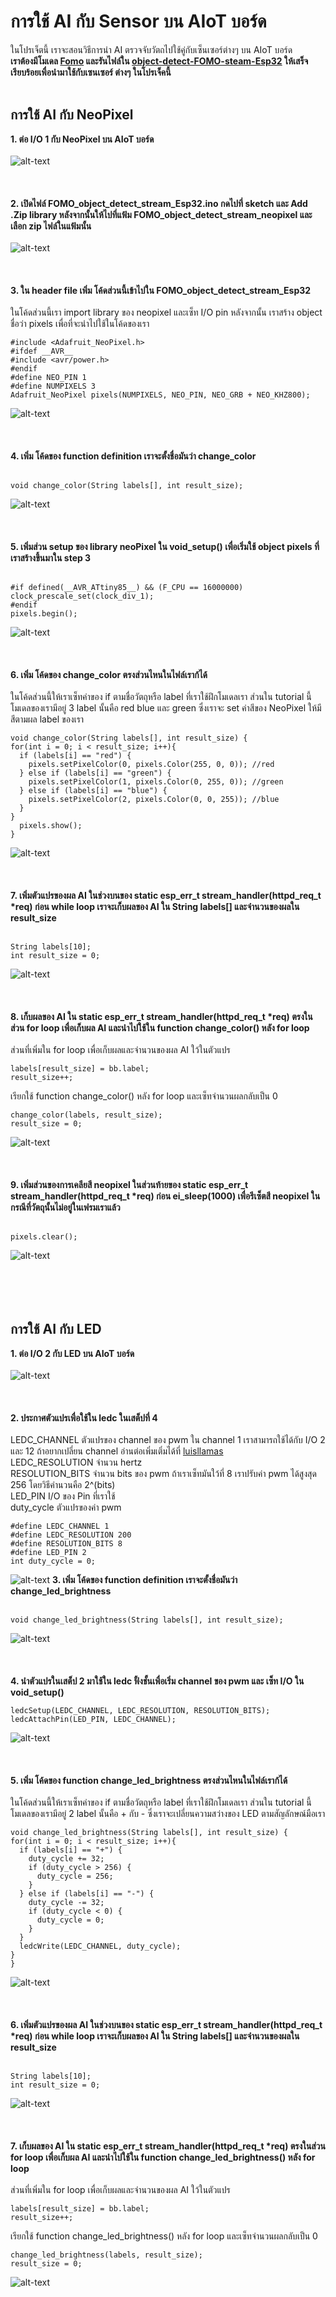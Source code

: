 # การใช้ AI กับ Sensor บน AIoT บอร์ด
ในโปรเจ็ตนี้ เราจะสอนวิธีการนำ AI ตรวจจับวัตถไปใช้คู่กับเซ็นเซอร์ต่างๆ บน AIoT บอร์ด <br/>
<strong>เราต้องมีโมเดล [Fomo](https://github.com/San279/AIoT_Board/blob/main/Readme-th.md) และรันไฟล์ใน [object-detect-FOMO-steam-Esp32](https://github.com/San279/AIoT_Board/blob/main/object-detect-FOMO-stream-Esp32/Readme-th.md) ให้เสร็จเรียบร้อยเพื่อนำมาใช้กับเซนเซอร์ ต่างๆ ในโปรเจ็คนี้</strong>
<br/><br/>
## การใช้ AI กับ NeoPixel
<strong> 1. ต่อ I/O 1 กับ NeoPixel บน AIoT บอร์ด </strong><br/> <br/>
![alt-text]()
<br/><br/><br/><br/>
<strong> 2. เปิดไฟล์ FOMO_object_detect_stream_Esp32.ino กดไปที่ sketch และ Add .Zip library หลังจากนั้นให้ไปที่แฟ้ม FOMO_object_detect_stream_neopixel และ เลือก zip ไฟล์ในแฟ้มนั้น</strong> <br /><br />
![alt-text]()
<br/><br/><br/><br/>
<strong> 3. ใน header file เพิ่ม โค้ดส่วนนี้เข้าไปใน FOMO_object_detect_stream_Esp32 </strong> <br/><br/>
ในโค้ดส่วนนี้เรา import library ของ neopixel และเซ็ท I/O pin หลังจากนั้น เราสร้าง object ชื่อว่า pixels เพื่อที่จะนำไปใช้ในโค้ดของเรา
<br/>
  ```text1
#include <Adafruit_NeoPixel.h>
#ifdef __AVR__
#include <avr/power.h>  
#endif
#define NEO_PIN 1
#define NUMPIXELS 3  
Adafruit_NeoPixel pixels(NUMPIXELS, NEO_PIN, NEO_GRB + NEO_KHZ800);
```
![alt-text](/object-detect-FOMO-sensors-Esp32/Images_for_readme/neopixel_header.PNG)
<br/><br/><br/><br/>
<strong> 4. เพิ่ม โค้ดของ function definition เราจะตั้งชื่อมันว่า change_color </strong> <br/><br/>
  ```text1
void change_color(String labels[], int result_size);
```
![alt-text](/object-detect-FOMO-sensors-Esp32/Images_for_readme/functiondef_neo.png)
<br/><br/><br/><br/>
<strong> 5. เพิ่มส่วน setup ของ library neoPixel ใน void_setup() เพื่อเริ่มใช้ object pixels ที่เราสร้างขึ้นมาใน step 3</strong> <br/><br/>
  ```text1
#if defined(__AVR_ATtiny85__) && (F_CPU == 16000000)
  clock_prescale_set(clock_div_1);
#endif
  pixels.begin(); 
```
![alt-text](/object-detect-FOMO-sensors-Esp32/Images_for_readme/neopixel_setup.PNG)
<br/><br/><br/><br/>
<strong> 6. เพิ่ม โค้ดของ change_color ตรงส่วนไหนในไฟล์เราก้ได้ </strong> <br/> <br/>
ในโค้ดส่วนนี้ให้เราเซ็ทค่าของ if ตามชื่อวัตถุหรือ label ที่เราใช้ฝึกโมเดลเรา ส่วนใน tutorial นี้โมเดลของเรามีอยู่ 3 label นั้นคือ red blue และ green ซึ่งเราจะ set ค่าสีของ NeoPixel ให้มีสีตามผล label ของเรา
<br/>
  ```text1
void change_color(String labels[], int result_size) {
  for(int i = 0; i < result_size; i++){
    if (labels[i] == "red") {
      pixels.setPixelColor(0, pixels.Color(255, 0, 0)); //red
    } else if (labels[i] == "green") {
      pixels.setPixelColor(1, pixels.Color(0, 255, 0)); //green
    } else if (labels[i] == "blue") {
      pixels.setPixelColor(2, pixels.Color(0, 0, 255)); //blue
    }
  }
    pixels.show();
}
```
![alt-text](/object-detect-FOMO-sensors-Esp32/Images_for_readme/neopixel_function.png)
<br/><br/><br/><br/>
<strong> 7. เพิ่มตัวแปรของผล AI ในช่วงบนของ static esp_err_t stream_handler(httpd_req_t *req) ก่อน while loop เราจะเก็บผลของ AI ใน String labels[] และจำนวนของผลใน result_size </strong> <br/> <br/>
  ```text1
String labels[10];
int result_size = 0;
```
![alt-text](/object-detect-FOMO-sensors-Esp32/Images_for_readme/variables_none.png)
<br/><br/><br/><br/>
<strong> 8. เก็บผลของ AI ใน static esp_err_t stream_handler(httpd_req_t *req) ตรงในส่วน for loop เพื่อเก็บผล AI และนำไปใช้ใน function change_color() หลัง for loop</strong> <br/> <br/>
ส่วนที่เพิ่มใน for loop เพื่อเก็บผลและจำนวนของผล AI ใว้ในตัวแปร
  ```text1
labels[result_size] = bb.label;
result_size++;
```
เรียกใช้ function change_color() หลัง for loop และเซ็ทจำนวนผลกลับเป็น 0
  ```text1
change_color(labels, result_size);
result_size = 0;
```
![alt-text](/object-detect-FOMO-sensors-Esp32/Images_for_readme/neopixel_placement.png)
<br/><br/><br/><br/>
<strong> 9. เพิ่มส่วนของการเคลียสี neopixel ในส่วนท้ายของ static esp_err_t stream_handler(httpd_req_t *req) ก่อน ei_sleep(1000) เพื่อรีเซ็ตสี neopixel ในกรณีที่วัตถุนั้นไม่อยู่ในเฟรมเราแล้ว </strong> <br/> <br/>
  ```text1
pixels.clear();
```
![alt-text](/object-detect-FOMO-sensors-Esp32/Images_for_readme/neopixel_clear.png)
<br/><br/><br/><br/><br/>

## การใช้ AI กับ LED
<strong> 1. ต่อ I/O 2 กับ LED บน AIoT บอร์ด </strong><br/> <br/>
![alt-text]()
<br/><br/><br/><br/>
<strong> 2. ประกาศตัวแปรเพื่อใช้ใน ledc ในเสต็ปที่ 4 </strong>
<br/><br/>
LEDC_CHANNEL ตัวแปรของ channel ของ pwm ใน channel 1 เราสามารถใช้ได้กับ I/O 2 และ 12 ถ้าอยากเปลี่ยน channel อ่านต่อเพิ่มเติ่มได้ที่ [luisllamas](https://www.luisllamas.es/en/esp32-s3-hardware-details-pinout/) <br/>
LEDC_RESOLUTION จำนวน hertz <br/>
RESOLUTION_BITS จำนวน bits ของ pwm ถ้าเราเซ็ทมันใว้ที่ 8 เราปรับค่า pwm ได้สูงสุด 256 โดยวิธีคำนวนคือ 2^(bits) <br/>
LED_PIN I/O ของ Pin ที่เราใช้ <br/>
duty_cycle ตัวแปรของค่า pwm <br/>
  ```text1
#define LEDC_CHANNEL 1
#define LEDC_RESOLUTION 200
#define RESOLUTION_BITS 8
#define LED_PIN 2
int duty_cycle = 0;
```
![alt-text](/object-detect-FOMO-sensors-Esp32/Images_for_readme/led_pins.PNG)
<strong> 3. เพิ่ม โค้ดของ function definition เราจะตั้งชื่อมันว่า change_led_brightness </strong> <br/><br/>
  ```text1
void change_led_brightness(String labels[], int result_size);
```
![alt-text](/object-detect-FOMO-sensors-Esp32/Images_for_readme/functiondef_led.png)
<br/><br/><br/><br/>
<strong> 4. นำตัวแปรในเสต็ป 2 มาใช้ใน ledc ฟั้งชั้นเพื่อเริ่ม channel ของ pwm และ เซ็ท I/O ใน void_setup() </strong>
  ```text1
ledcSetup(LEDC_CHANNEL, LEDC_RESOLUTION, RESOLUTION_BITS);
ledcAttachPin(LED_PIN, LEDC_CHANNEL);
```
![alt-text](/object-detect-FOMO-sensors-Esp32/Images_for_readme/led_setup.png)
<br/><br/><br/><br/>
<strong> 5. เพิ่ม โค้ดของ function change_led_brightness ตรงส่วนไหนในไฟล์เราก้ได้ </strong> <br/> <br/>
ในโค้ดส่วนนี้ให้เราเซ็ทค่าของ if ตามชื่อวัตถุหรือ label ที่เราใช้ฝึกโมเดลเรา ส่วนใน tutorial นี้โมเดลของเรามีอยู่ 2 label นั้นคือ + กับ - ซึ่งเราจะเปลี่ยนความสว่างของ LED ตามสัญลักษณ์มือเรา
<br/>
  ```text1
void change_led_brightness(String labels[], int result_size) {
  for(int i = 0; i < result_size; i++){
    if (labels[i] == "+") {
      duty_cycle += 32;
      if (duty_cycle > 256) {
        duty_cycle = 256;
      }
    } else if (labels[i] == "-") {
      duty_cycle -= 32;
      if (duty_cycle < 0) {
        duty_cycle = 0;
      }
    }
    ledcWrite(LEDC_CHANNEL, duty_cycle);
  }
}
```
![alt-text](/object-detect-FOMO-sensors-Esp32/Images_for_readme/led_function.png)
<br/><br/><br/><br/>
<strong> 6. เพิ่มตัวแปรของผล AI ในช่วงบนของ static esp_err_t stream_handler(httpd_req_t *req) ก่อน while loop เราจะเก็บผลของ AI ใน String labels[] และจำนวนของผลใน result_size </strong> <br/> <br/>
  ```text1
String labels[10];
int result_size = 0;
```
![alt-text](/object-detect-FOMO-sensors-Esp32/Images_for_readme/variables_none.png)
<br/><br/><br/><br/>
<strong> 7. เก็บผลของ AI ใน static esp_err_t stream_handler(httpd_req_t *req) ตรงในส่วน for loop เพื่อเก็บผล AI และนำไปใช้ใน function change_led_brightness() หลัง for loop</strong> <br/> <br/>
ส่วนที่เพิ่มใน for loop เพื่อเก็บผลและจำนวนของผล AI ใว้ในตัวแปร
  ```text1
labels[result_size] = bb.label;
result_size++;
```
เรียกใช้ function change_led_brightness() หลัง for loop และเซ็ทจำนวนผลกลับเป็น 0
  ```text1
change_led_brightness(labels, result_size);
result_size = 0;
```
![alt-text](/object-detect-FOMO-sensors-Esp32/Images_for_readme/led_placement.png)
<br/><br/><br/><br/>


